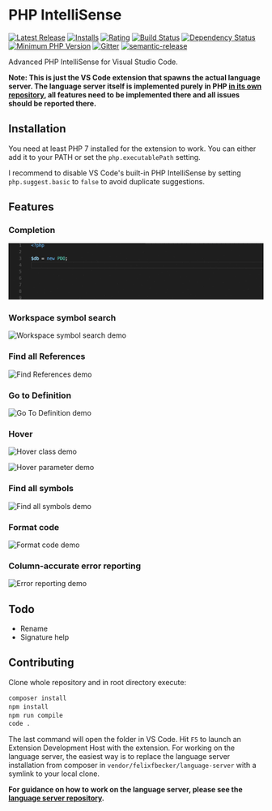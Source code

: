 # PHP IntelliSense

[![Latest Release](https://vsmarketplacebadge.apphb.com/version-short/felixfbecker.php-intellisense.svg)](https://marketplace.visualstudio.com/items?itemName=felixfbecker.php-intellisense) [![Installs](https://vsmarketplacebadge.apphb.com/installs/felixfbecker.php-intellisense.svg)](https://marketplace.visualstudio.com/items?itemName=felixfbecker.php-intellisense) [![Rating](https://vsmarketplacebadge.apphb.com/rating-short/felixfbecker.php-intellisense.svg)](https://marketplace.visualstudio.com/items?itemName=felixfbecker.php-intellisense) [![Build Status](https://travis-ci.org/felixfbecker/vscode-php-intellisense.svg?branch=master)](https://travis-ci.org/felixfbecker/vscode-php-intellisense) [![Dependency Status](https://gemnasium.com/felixfbecker/vscode-php-intellisense.svg)](https://gemnasium.com/felixfbecker/vscode-php-intellisense) [![Minimum PHP Version](https://img.shields.io/badge/php-%3E%3D%207.0-8892BF.svg)](https://php.net/) [![Gitter](https://badges.gitter.im/felixfbecker/vscode-php-intellisense.svg)](https://gitter.im/felixfbecker/vscode-php-intellisense?utm_source=badge&utm_medium=badge&utm_campaign=pr-badge) [![semantic-release](https://img.shields.io/badge/%20%20%F0%9F%93%A6%F0%9F%9A%80-semantic--release-e10079.svg)](https://github.com/semantic-release/semantic-release)

Advanced PHP IntelliSense for Visual Studio Code.

**Note: This is just the VS Code extension that spawns the actual language server. The language server itself is implemented purely in PHP [in its own repository](https://github.com/felixfbecker/php-language-server), all features need to be implemented there and all issues should be reported there.**

## Installation

You need at least PHP 7 installed for the extension to work. You can either add it to your PATH or set the `php.executablePath` setting. 

I recommend to disable VS Code's built-in PHP IntelliSense by setting `php.suggest.basic` to `false` to avoid duplicate suggestions.

## Features

### Completion
![Completion search demo](https://github.com/felixfbecker/vscode-php-intellisense/raw/master/images/completion.gif)

### Workspace symbol search
![Workspace symbol search demo](https://github.com/felixfbecker/vscode-php-intellisense/raw/master/images/workspaceSymbol.gif)

### Find all References
![Find References demo](https://github.com/felixfbecker/vscode-php-intellisense/raw/master/images/references.png)

### Go to Definition
![Go To Definition demo](https://github.com/felixfbecker/vscode-php-intellisense/raw/master/images/definition.gif)

### Hover
![Hover class demo](https://github.com/felixfbecker/vscode-php-intellisense/raw/master/images/hoverClass.png)

![Hover parameter demo](https://github.com/felixfbecker/vscode-php-intellisense/raw/master/images/hoverParam.png)

### Find all symbols
![Find all symbols demo](https://github.com/felixfbecker/vscode-php-intellisense/raw/master/images/documentSymbol.gif)

### Format code
![Format code demo](https://github.com/felixfbecker/vscode-php-intellisense/raw/master/images/formatDocument.gif)

### Column-accurate error reporting
![Error reporting demo](https://github.com/felixfbecker/vscode-php-intellisense/raw/master/images/publishDiagnostics.png)


## Todo
 - Rename
 - Signature help

## Contributing

Clone whole repository and in root directory execute:
```bash
composer install 
npm install
npm run compile
code .
```
The last command will open the folder in VS Code. Hit `F5` to launch an Extension Development Host with the extension.
For working on the language server, the easiest way is to replace the language server installation from composer in `vendor/felixfbecker/language-server` with a symlink to your local clone.

**For guidance on how to work on the language server, please see the [language server repository](https://github.com/felixfbecker/php-language-server).**
